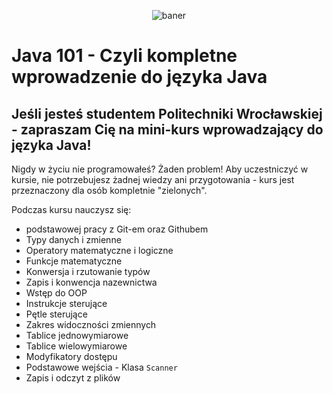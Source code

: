 <p align="center"><img src="https://user-images.githubusercontent.com/50357817/211667240-a5cc7635-b8ff-4d15-b849-33b43add557c.svg" alt="baner"></p>

# Java 101 - Czyli kompletne wprowadzenie do języka Java

## Jeśli jesteś studentem Politechniki Wrocławskiej - zapraszam Cię na mini-kurs wprowadzający do języka Java!

Nigdy w życiu nie programowałeś? Żaden problem!
Aby uczestniczyć w kursie, nie potrzebujesz żadnej wiedzy ani przygotowania - kurs jest przeznaczony dla osób kompletnie "zielonych".

Podczas kursu nauczysz się:
- podstawowej pracy z Git-em oraz Githubem
- Typy danych i zmienne
- Operatory matematyczne i logiczne
- Funkcje matematyczne
- Konwersja i rzutowanie typów
- Zapis i konwencja nazewnictwa
- Wstęp do OOP
- Instrukcje sterujące
- Pętle sterujące
- Zakres widoczności zmiennych
- Tablice jednowymiarowe
- Tablice wielowymiarowe
- Modyfikatory dostępu
- Podstawowe wejścia - Klasa ```Scanner```
- Zapis i odczyt z plików
